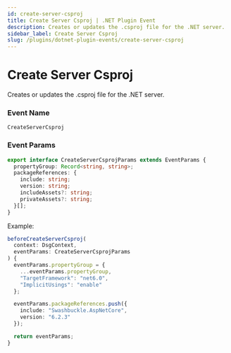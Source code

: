 ```yaml
---
id: create-server-csproj
title: Create Server Csproj | .NET Plugin Event
description: Creates or updates the .csproj file for the .NET server.
sidebar_label: Create Server Csproj
slug: /plugins/dotnet-plugin-events/create-server-csproj
---
```


# Create Server Csproj


Creates or updates the .csproj file for the .NET server.

### Event Name

`CreateServerCsproj`

### Event Params

```ts
export interface CreateServerCsprojParams extends EventParams {
  propertyGroup: Record<string, string>;
  packageReferences: {
    include: string;
    version: string;
    includeAssets?: string;
    privateAssets?: string;
  }[];
}
```

Example:

```ts
beforeCreateServerCsproj(
  context: DsgContext,
  eventParams: CreateServerCsprojParams
) {
  eventParams.propertyGroup = {
    ...eventParams.propertyGroup,
    "TargetFramework": "net6.0",
    "ImplicitUsings": "enable"
  };

  eventParams.packageReferences.push({
    include: "Swashbuckle.AspNetCore",
    version: "6.2.3"
  });

  return eventParams;
}
```
